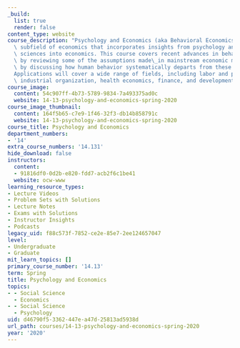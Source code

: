 ```yaml
---
_build:
  list: true
  render: false
content_type: website
course_description: "Psychology and Economics (aka Behavioral Economics) is a growing\
  \ subfield of economics that incorporates insights from psychology and other social\
  \ sciences into economics. This course covers recent advances in behavioral economics\
  \ by reviewing some of the assumptions made\_in mainstream economic models, and\
  \ by discussing how human behavior systematically departs from these assumptions.\_\
  Applications will cover a wide range of fields, including labor and public economics,\
  \ industrial organization, health economics, finance, and development economics.\n"
course_image:
  content: 54c907ff-4b73-5789-9834-7a493375ad0c
  website: 14-13-psychology-and-economics-spring-2020
course_image_thumbnail:
  content: 164f5b65-c7e9-1f46-32f3-db14b858791c
  website: 14-13-psychology-and-economics-spring-2020
course_title: Psychology and Economics
department_numbers:
- '14'
extra_course_numbers: '14.131'
hide_download: false
instructors:
  content:
  - 91816df0-0d2b-e820-fdd7-acb2f6c1be41
  website: ocw-www
learning_resource_types:
- Lecture Videos
- Problem Sets with Solutions
- Lecture Notes
- Exams with Solutions
- Instructor Insights
- Podcasts
legacy_uid: f88c573f-7852-ce2e-85e7-2ee124657047
level:
- Undergraduate
- Graduate
mit_learn_topics: []
primary_course_number: '14.13'
term: Spring
title: Psychology and Economics
topics:
- - Social Science
  - Economics
- - Social Science
  - Psychology
uid: d46790f5-3362-447e-a47d-25813ad5938d
url_path: courses/14-13-psychology-and-economics-spring-2020
year: '2020'
---
```

